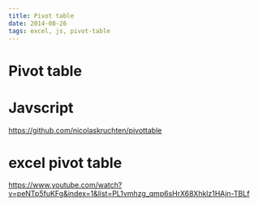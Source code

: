 ```yaml
---
title: Pivot table
date: 2014-08-26
tags: excel, js, pivot-table
---
```


Pivot table
======================


# Javscript 

<https://github.com/nicolaskruchten/pivottable>

# excel pivot table

<https://www.youtube.com/watch?v=peNTp5fuKFg&index=1&list=PL1vmhzg_qmp6sHrX68Xhklz1HAjn-TBLf>
